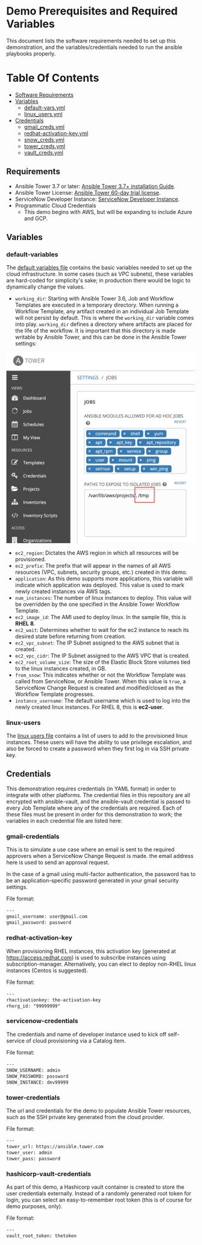 # Demo Prerequisites and Required Variables

This document lists the software requirements needed to set up this demonstration, and the variables/credentials needed to run the ansible playbooks properly.


# Table Of Contents
- [Software Requirements](#requirements)
- [Variables](#variables)
  * [default-vars.yml](#default-variables)
  * [linux_users.yml](#linux-users)
- [Credentials](#credentials)
  * [gmail_creds.yml](#gmail-credentials)
  * [redhat-activation-key.yml](#redhat-activation-key)
  * [snow_creds.yml](#servicenow-credentials)
  * [tower_creds.yml](#tower-credentials)
  * [vault_creds.yml](#hashicorp-vault-credentials)

## Requirements

- Ansible Tower 3.7 or later: [Ansible Tower 3.7+ installation Guide](https://docs.ansible.com/ansible-tower/latest/html/quickinstall/index.html).
- Ansible Tower License: [Ansible Tower 60-day trial license](https://www.redhat.com/en/technologies/management/ansible/try-it).
- ServiceNow Developer Instance: [ServiceNow Developer Instance](https://developer.servicenow.com/dev.do#!/guide/orlando/now-platform/pdi-guide/obtaining-a-pdi).
- Programmatic Cloud Credentials
  - This demo begins with AWS, but will be expanding to include Azure and GCP.

## Variables

### default-variables

The [default variables file](../vars/default-vars.yml) contains the basic variables needed to set up the cloud infrastructure. In some cases (such as VPC subnets), these variables are hard-coded for simplicity's sake; in production there would be logic to dynamically change the values.


- `working_dir`: Starting with Ansible Tower 3.6, Job and Workflow Templates are executed in a temporary directory. When running a Workflow Template, any artifact created in an individual Job Template will not persist by default. This is where the `working_dir` variable comes into play. `working_dir` defines a directory where artifacts are placed for the life of the workflow. It is important that this directory is made writable by Ansible Tower, and this can be done in the Ansible Tower settings:

<img src="../images/tower_writable_paths.jpg" alt="Tower Job Path Settings"
	title="Tower Job Path Settings" width="500" />
<!-- ![Tower Job Path Settings](../images/tower_writable_paths.jpg) -->
- `ec2_region`: Dictates the AWS region in which all resources will be provisioned.
- `ec2_prefix`: The prefix that will appear in the names of all AWS resources (VPC, subnets, security groups, etc.) created in this demo.
- `application`: As this demo supports more applications, this variable will indicate which application was deployed. This value is used to mark newly created instances via AWS tags.
- `num_instances`: The number of linux instances to deploy. This value will be overridden by the one specified in the Ansible Tower Workflow Template.
- `ec2_image_id`: The AMI used to deploy linux. In the sample file, this is **RHEL 8**.
- `ec2_wait`: Determines whether to wait for the ec2 instance to reach its desired state before returning from creation.
- `ec2_vpc_subnet`: The IP Subnet assigned to the AWS subnet that is created.
- `ec2_vpc_cidr`: The IP Subnet assigned to the AWS VPC that is created.
- `ec2_root_volume_size`: The size of the Elastic Block Store volumes tied to the linux instances created, in GB.
- `from_snow`: This indicates whether or not the Workflow Template was called from ServiceNow, or Ansible Tower. When this value is `true`, a ServiceNow Change Request is created and modified/closed as the Workflow Template progresses.
- `instance_username`: The default username which is used to log into the newly created linux instances. For RHEL 8, this is **ec2-user**.

### linux-users

The [linux users file](../vars/linux_users.yml) contains a list of users to add to the provisioned linux instances. These users will have the ability to use privilege escalation, and also be forced to create a password when they first log in via SSH private key.

## Credentials

This demonstration requires credentials (in YAML format) in order to integrate with other platforms. The credential files in this repository are all encrypted with ansible-vault, and the ansible-vault credential is passed to every Job Template where any of the credentials are required. Each of these files must be present in order for this demonstration to work; the variables in each credential file are listed here:

### gmail-credentials

This is to simulate a use case where an email is sent to the required approvers when a ServiceNow Change Request is made. the email address here is used to send an approval request.

In the case of a gmail using multi-factor authentication, the password has to be an application-specific password generated in your gmail security settings.

File format:
```
---
gmail_username: user@gmail.com
gmail_password: password
```

### redhat-activation-key

When provisioning RHEL instances, this activation key (generated at https://access.redhat.com) is used to subscribe instances using subscription-manager. Alternatively, you can elect to deploy non-RHEL linux instances (Centos is suggested).

File format:
```
---
rhactivationkey: the-activation-key
rhorg_id: "99999999"
```

### servicenow-credentials

The credentials and name of developer instance used to kick off self-service of cloud provisioning via a Catalog item.

File format:
```
---
SNOW_USERNAME: admin
SNOW_PASSWORD: password
SNOW_INSTANCE: dev99999
```
### tower-credentials

The url and credentials for the demo to populate Ansible Tower resources, such as the SSH private key generated from the cloud provider.

File format:
```
---
tower_url: https://ansible.tower.com
tower_user: admin
tower_pass: password
```

### hashicorp-vault-credentials

As part of this demo, a Hashicorp vault container is created to store the user credentials externally. Instead of a randomly generated root token for login, you can select an easy-to-remember root token (this is of course for demo purposes, only).

File format:
```
---
vault_root_token: thetoken
```

<!---
The goal of this repository is to demonstrate self-service provisioning of cloud infrastructure and applications using [Ansible Automation Platform](https://www.ansible.com/products/automation-platform) on the backend, and [ServiceNow](https://www.servicenow.com/now-platform.html) to start the process.

Provisioning infrastructure (bare-metal, cloud VMs, serverless) with Ansible allows you to seamlessly transition into configuration management, orchestration and application deployment using the same simple, human readable, automation language. Taking this one step further, running Ansible Automation Platform enables integration with your existing platforms to power self-service automation for people of various skill levels - domain expert, junior architect, operations specialist, etc.

Here you will find Ansible playbooks to automate the deployment of linux servers and applications on AWS (we can of course use similar playbooks against other major cloud providers and on-premise orchestrators). These playbooks are meant to be primarily for demonstrations, showing the "art of the possible" and ephemeral in nature. Additionally, these playbooks are meant to be run as part of an Ansible Tower Workflow rather than run independently.

**Prerequisites**:

- [Ansible Tower 3.7+ installation Guide](https://docs.ansible.com/ansible-tower/latest/html/quickinstall/index.html).
- [Ansible Tower 60-day trial license](https://www.redhat.com/en/technologies/management/ansible/try-it).
- [ServiceNow Developer Instance](https://developer.servicenow.com/dev.do#!/guide/orlando/now-platform/pdi-guide/obtaining-a-pdi). --->

